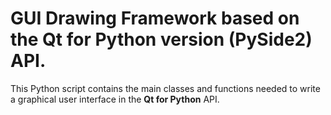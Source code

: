 # GUI Drawing Framework based on the Qt for Python version (PySide2) API.

This Python script contains the main classes and functions needed to write a graphical user interface in the **Qt for Python** API.
